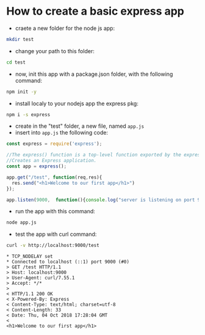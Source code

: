 # How to create a basic express app  
* craete a new folder for the node js app:
```bash
mkdir test
```

* change your path to this folder:
```bash
cd test
```

* now, init this app with a package.json folder, with the following command:
```bash
npm init -y
```

* install localy to your nodejs app the express pkg:
```bash
npm i -s express
```

* create in the "test" folder, a new file, named `app.js`
* insert into `app.js` the following code:
```javascript
const express = require('express');

//The express() function is a top-level function exported by the express module.
//Creates an Express application. 
const app = express();

app.get("/test", function(req,res){
  res.send("<h1>Welcome to our first app</h1>")
});

app.listen(9000,  function(){console.log("server is listening on port 9000");});
```

* run the app with this command:
```bash
node app.js
```

* test the app with curl command:
```bash
curl -v http://localhost:9000/test
```
```
* TCP_NODELAY set
* Connected to localhost (::1) port 9000 (#0)
> GET /test HTTP/1.1
> Host: localhost:9000
> User-Agent: curl/7.55.1
> Accept: */*
>
< HTTP/1.1 200 OK
< X-Powered-By: Express
< Content-Type: text/html; charset=utf-8
< Content-Length: 33
< Date: Thu, 04 Oct 2018 17:28:04 GMT
<
<h1>Welcome to our first app</h1>
```
